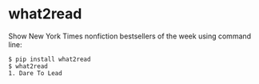 # what2read
Show New York Times nonfiction bestsellers of the week using command line:

```
$ pip install what2read
$ what2read
1. Dare To Lead
```
